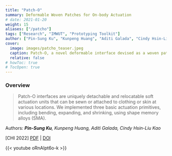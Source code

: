 ```yaml
---
title: "Patch-O"
summary: Deformable Woven Patches for On-body Actuation
# date: 2021-01-20
weight: 15
aliases: ["/patcho"]
tags: ["Research", "IMWUT", "Prototyping Toolkit"]
author: ["Pin-Sung Ku", "Kunpeng Huang", "Aditi Galada", "Cindy Hsin-Liu Kao"]
cover:
  image: images/patcho_teaser.jpeg
  caption: Patch-O, a novel deformable interface devised as a woven patch that enables diverse movement-based interactions adaptive to garments or on-skin wearing.
  relative: false
# howToc: true
# TocOpen: true
---
```


### Overview

> Patch-O interfaces are uniquely detachable and relocatable soft actuation units that can be sewn or attached to clothing or skin at various locations.
> We implemented three basic actuation primitives, including bending, expanding, and shrinking, using shape memory alloys (SMA).

Authors: ***Pin-Sung Ku**, Kunpeng Huang, Aditi Galada, Cindy Hsin-Liu Kao*

[CHI 2022] [PDF](https://static1.squarespace.com/static/5c6def7994d71a93529e3575/t/627038fe6c249d0f4c49f79b/1651521797515/Patch_O_chi22b-sub9301-cam-i16.pdf) | [DOI](https://dl.acm.org/doi/abs/10.1145/3491102.3517633)

{{< youtube oRnAIpt6o-k >}}
